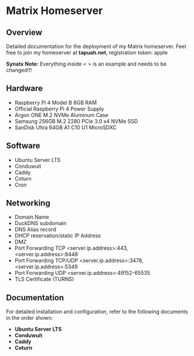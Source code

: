 # Matrix Homeserver

## Overview

Detailed documentation for the deployment of my Matrix homeserver.
Feel free to join my homeserver at **tapuah.net**, registration token: apple

**Synatx Note:** Everything inside < > is an example and needs to be changed!!!

## Hardware

- Raspberry Pi 4 Model B 8GB RAM
- Official Raspberry Pi 4 Power Supply
- Argon ONE M.2 NVMe Aluminum Case
- Samsung 256GB M.2 2280 PCIe 3.0 x4 NVMe SSD
- SanDisk Ultra 64GB A1 C10 U1 MicroSDXC

## Software

- Ubuntu Server LTS
- Conduwuit
- Caddy
- Coturn
- Cron

## Networking

- Domain Name
- DuckDNS subdomain
- DNS Alias record
- DHCP reservation/static IP Address
- DMZ
- Port Forwarding TCP <server.ip.address>:443, <server.ip.address>:8448
- Port Forwarding TCP/UDP <server.ip.address>:3478, <server.ip.address>:5349
- Port Forwarding UDP <server.ip.address>:49152-65535
- TLS Certificate (TURNS)

## Documentation

For detailed installation and configuration, refer to the following documents in the order shown:

- **Ubuntu Server LTS**
- **Conduwuit**
- **Caddy**
- **Coturn**
